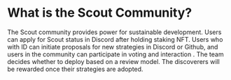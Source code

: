 # What is the Scout Community?

The Scout community provides power for sustainable development. Users can apply for Scout status in Discord after holding staking NFT. Users who with ID can initiate proposals for new strategies in Discord or Github, and users in the community can participate in voting and interaction . The team decides whether to deploy based on a review model. The discoverers will be rewarded once their strategies are adopted.

